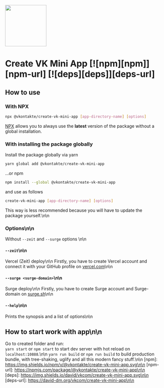 [<img width="134" src="https://vk.com/images/apps/mini_apps/vk_mini_apps_logo.svg">](https://vk.com/services)

# Create VK Mini App [![npm][npm]][npm-url] [![deps][deps]][deps-url]

## How to use

### With NPX

```bash
npx @vkontakte/create-vk-mini-app [app-directory-name] [options]
```
[NPX](https://github.com/npm/npx) allows you to always use the **latest** version of the package without a global installation.

### With installing the package globally
Install the package globally via yarn
```bash
yarn global add @vkontakte/create-vk-mini-app
```
...or npm
```bash
npm install --global @vkontakte/create-vk-mini-app
```

and use as follows

```bash
create-vk-mini-app [app-directory-name] [options]
```

This way is less recommended because you will have to update the package yourself.\n\n
### Options\n\n
Without `--zeit` and `--surge` options \n\n
#### `--zeit`\n\n
Vercel (Zeit) deploy\n\n
Firstly, you have to create Vercel account and connect it with your GitHub profile on [vercel.com](https://vercel.com)\n\n
#### `--surge <surge-domain>`\n\n
Surge deploy\n\n
Firstly, you have to create Surge account and Surge-domain on [surge.sh](https://surge.sh)\n\n
#### `--help`\n\n
Prints the synopsis and a list of options\n\n
## How to start work with app\n\n
Go to created folder and run:  
`yarn start` or  `npm start` to start dev server with hot reload on `localhost:10888`.\n\n
`yarn run build` or `npm run build` to build production bundle, with tree-shaking, uglify and all this modern fancy stuff.\n\n
[npm]: https://img.shields.io/npm/v/@vkontakte/create-vk-mini-app.svg\n\n
[npm-url]: https://npmjs.com/package/@vkontakte/create-vk-mini-app\n\n
[deps]: https://img.shields.io/david/vkcom/create-vk-mini-app.svg\n\n
[deps-url]: https://david-dm.org/vkcom/create-vk-mini-app\n\n
